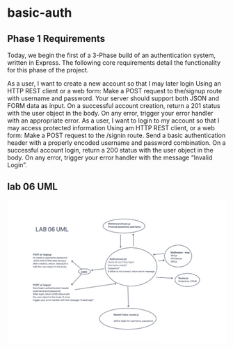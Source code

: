 # basic-auth

## Phase 1 Requirements
Today, we begin the first of a 3-Phase build of an authentication system, written in Express. The following core requirements detail the functionality for this phase of the project.

As a user, I want to create a new account so that I may later login
Using an HTTP REST client or a web form:
Make a POST request to the/signup route with username and password.
Your server should support both JSON and FORM data as input.
On a successful account creation, return a 201 status with the user object in the body.
On any error, trigger your error handler with an appropriate error.
As a user, I want to login to my account so that I may access protected information
Using am HTTP REST client, or a web form:
Make a POST request to the /signin route.
Send a basic authentication header with a properly encoded username and password combination.
On a successful account login, return a 200 status with the user object in the body.
On any error, trigger your error handler with the message “Invalid Login”.

## lab 06 UML

![Lab06UML](/lab6.png)